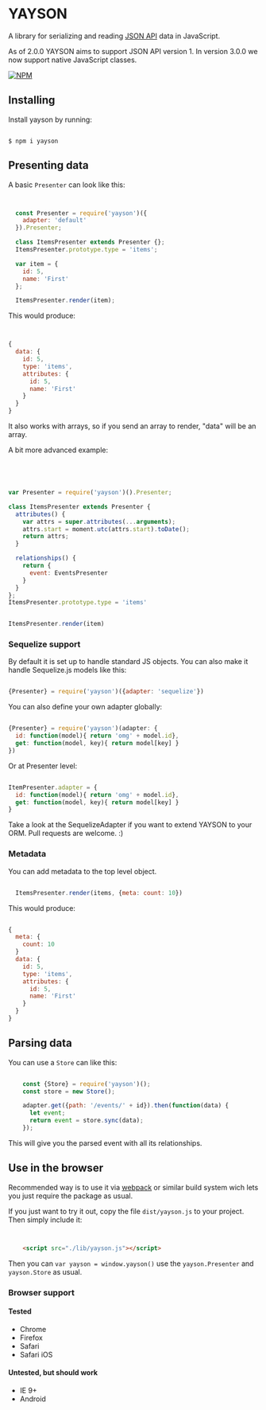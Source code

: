 # YAYSON

A library for serializing and reading [JSON API](http://jsonapi.org) data in JavaScript.

As of 2.0.0 YAYSON aims to support JSON API version 1. In version 3.0.0 we now support native JavaScript classes.

[![NPM](https://nodei.co/npm/yayson.png?downloads=true)](https://nodei.co/npm/yayson/)


## Installing

Install yayson by running:

```

$ npm i yayson
```

## Presenting data

A basic `Presenter` can look like this:

```javascript


  const Presenter = require('yayson')({
    adapter: 'default'
  }).Presenter;

  class ItemsPresenter extends Presenter {};
  ItemsPresenter.prototype.type = 'items';

  var item = {
    id: 5,
    name: 'First'
  };

  ItemsPresenter.render(item);
```


This would produce:

```javascript


{
  data: {
    id: 5,
    type: 'items',
    attributes: {
      id: 5,
      name: 'First'
    }
  }
}
```

It also works with arrays, so if you send an array to render, "data" will
be an array.

A bit more advanced example:


```javascript




var Presenter = require('yayson')().Presenter;

class ItemsPresenter extends Presenter {
  attributes() {
    var attrs = super.attributes(...arguments);
    attrs.start = moment.utc(attrs.start).toDate();
    return attrs;
  }

  relationships() {
    return {
      event: EventsPresenter
    }
  }
};
ItemsPresenter.prototype.type = 'items'


ItemsPresenter.render(item)
```

### Sequelize support

By default it is set up to handle standard JS objects. You can also make
it handle Sequelize.js models like this:

```javascript

{Presenter} = require('yayson')({adapter: 'sequelize'})

```

You can also define your own adapter globally:

```javascript

{Presenter} = require('yayson')(adapter: {
  id: function(model){ return 'omg' + model.id},
  get: function(model, key){ return model[key] }
})

```

Or at Presenter level:

```javascript

ItemPresenter.adapter = {
  id: function(model){ return 'omg' + model.id},
  get: function(model, key){ return model[key] }
}
```

Take a look at the SequelizeAdapter if you want to extend YAYSON to your ORM. Pull requests are welcome. :)

### Metadata

You can add metadata to the top level object.

``` javascript

  ItemsPresenter.render(items, {meta: count: 10})
```

This would produce:

```javascript

{
  meta: {
    count: 10
  }
  data: {
    id: 5,
    type: 'items',
    attributes: {
      id: 5,
      name: 'First'
    }
  }
}
```

## Parsing data

You can use a `Store` can like this:

```javascript

    const {Store} = require('yayson')();
    const store = new Store();

    adapter.get({path: '/events/' + id}).then(function(data) {
      let event;
      return event = store.sync(data);
    });
```

This will give you the parsed event with all its relationships.


## Use in the browser

Recommended way is to use it via [webpack](https://github.com/webpack/webpack) or similar build system wich lets you just require the package as usual.

If you just want to try it out, copy the file `dist/yayson.js` to your project. Then simply include it:
```html


    <script src="./lib/yayson.js"></script>
```
Then you can `var yayson = window.yayson()` use the `yayson.Presenter` and `yayson.Store` as usual.

### Browser support

#### Tested
- Chrome
- Firefox
- Safari
- Safari iOS

#### Untested, but should work
- IE 9+
- Android
